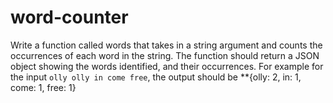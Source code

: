# word-counter

Write a function called words that takes in a string argument and counts the occurrences of each word in the string.  The function should return a JSON object showing the words identified, and their occurrences. For example for the input `olly olly in come free`, the output should be **{olly: 2, in: 1, come: 1, free: 1}